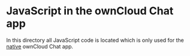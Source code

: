 JavaScript in the ownCloud Chat app
====

In this directory all JavaScript code is located which is only used for the [native]() ownCloud Chat app.

